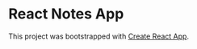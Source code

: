 # React Notes App

This project was bootstrapped with [Create React App](https://github.com/facebook/create-react-app).
